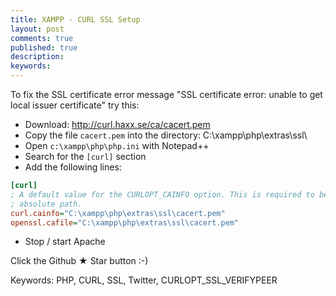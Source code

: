 ```yaml
---
title: XAMPP - CURL SSL Setup
layout: post
comments: true
published: true
description: 
keywords: 
---
```


To fix the SSL certificate error message "SSL certificate error: unable to get local issuer certificate" try this:

* Download: http://curl.haxx.se/ca/cacert.pem
* Copy the file `cacert.pem` into the directory: C:\xampp\php\extras\ssl\
* Open `c:\xampp\php\php.ini` with Notepad++
* Search for the `[curl]` section
* Add the following lines:

 ```ini
[curl]
; A default value for the CURLOPT_CAINFO option. This is required to be an
; absolute path.
curl.cainfo="C:\xampp\php\extras\ssl\cacert.pem"
openssl.cafile="C:\xampp\php\extras\ssl\cacert.pem"
 ```
 
* Stop / start Apache

Click the Github ★ Star button :-)


Keywords: PHP, CURL, SSL, Twitter, CURLOPT_SSL_VERIFYPEER